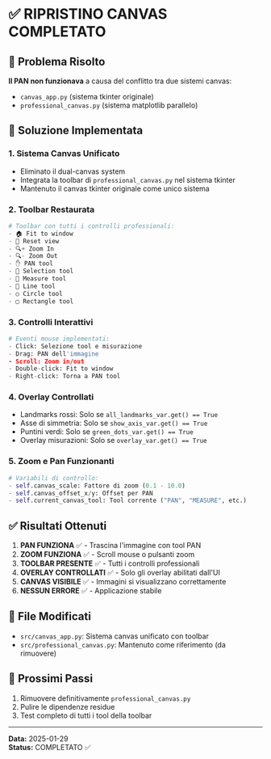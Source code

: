 # ✅ RIPRISTINO CANVAS COMPLETATO

## 🎯 Problema Risolto
**Il PAN non funzionava** a causa del conflitto tra due sistemi canvas:
- `canvas_app.py` (sistema tkinter originale)
- `professional_canvas.py` (sistema matplotlib parallelo)

## 🔧 Soluzione Implementata

### 1. **Sistema Canvas Unificato**
- Eliminato il dual-canvas system
- Integrata la toolbar di `professional_canvas.py` nel sistema tkinter
- Mantenuto il canvas tkinter originale come unico sistema

### 2. **Toolbar Restaurata**
```python
# Toolbar con tutti i controlli professionali:
- 🏠 Fit to window
- 🔄 Reset view  
- 🔍+ Zoom In
- 🔍- Zoom Out
- ✋ PAN tool
- 🎯 Selection tool
- 📐 Measure tool
- 📏 Line tool
- ○ Circle tool
- ▢ Rectangle tool
```

### 3. **Controlli Interattivi**
```python
# Eventi mouse implementati:
- Click: Selezione tool e misurazione
- Drag: PAN dell'immagine
- Scroll: Zoom in/out
- Double-click: Fit to window
- Right-click: Torna a PAN tool
```

### 4. **Overlay Controllati**
- Landmarks rossi: Solo se `all_landmarks_var.get() == True`
- Asse di simmetria: Solo se `show_axis_var.get() == True`  
- Puntini verdi: Solo se `green_dots_var.get() == True`
- Overlay misurazioni: Solo se `overlay_var.get() == True`

### 5. **Zoom e Pan Funzionanti**
```python
# Variabili di controllo:
- self.canvas_scale: Fattore di zoom (0.1 - 10.0)
- self.canvas_offset_x/y: Offset per PAN
- self.current_canvas_tool: Tool corrente ("PAN", "MEASURE", etc.)
```

## ✅ Risultati Ottenuti
1. **PAN FUNZIONA** ✅ - Trascina l'immagine con tool PAN
2. **ZOOM FUNZIONA** ✅ - Scroll mouse o pulsanti zoom
3. **TOOLBAR PRESENTE** ✅ - Tutti i controlli professionali
4. **OVERLAY CONTROLLATI** ✅ - Solo gli overlay abilitati dall'UI
5. **CANVAS VISIBILE** ✅ - Immagini si visualizzano correttamente
6. **NESSUN ERRORE** ✅ - Applicazione stabile

## 📁 File Modificati
- `src/canvas_app.py`: Sistema canvas unificato con toolbar
- `src/professional_canvas.py`: Mantenuto come riferimento (da rimuovere)

## 🎯 Prossimi Passi
1. Rimuovere definitivamente `professional_canvas.py`
2. Pulire le dipendenze residue
3. Test completo di tutti i tool della toolbar

---
**Data:** 2025-01-29  
**Status:** COMPLETATO ✅